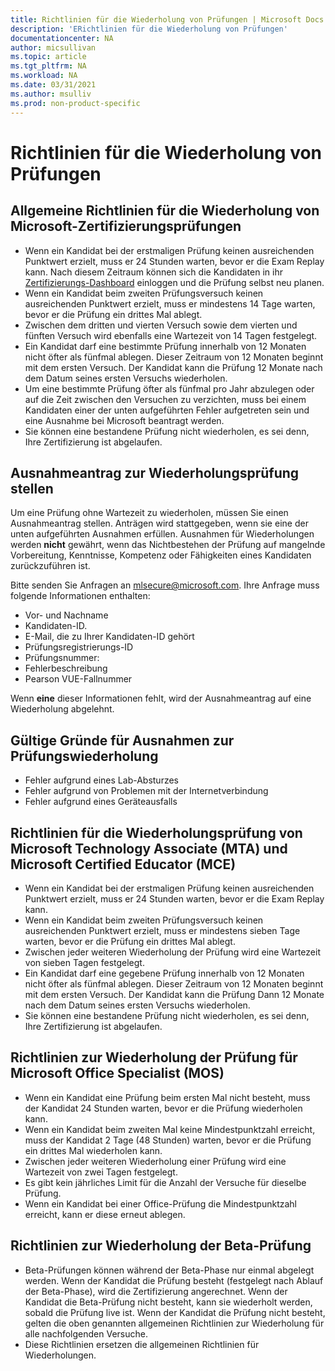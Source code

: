 ```yaml
---
title: Richtlinien für die Wiederholung von Prüfungen | Microsoft Docs
description: 'ERichtlinien für die Wiederholung von Prüfungen' 
documentationcenter: NA 
author: micsullivan
ms.topic: article
ms.tgt_pltfrm: NA
ms.workload: NA
ms.date: 03/31/2021
ms.author: msulliv
ms.prod: non-product-specific
---
```

# Richtlinien für die Wiederholung von Prüfungen

## Allgemeine Richtlinien für die Wiederholung von Microsoft-Zertifizierungsprüfungen

- Wenn ein Kandidat bei der erstmaligen Prüfung keinen ausreichenden Punktwert erzielt, muss er 24 Stunden warten, bevor er die Exam Replay kann. Nach diesem Zeitraum können sich die Kandidaten in ihr [Zertifizierungs-Dashboard](https://aka.ms/certdashboard) einloggen und die Prüfung selbst neu planen.
- Wenn ein Kandidat beim zweiten Prüfungsversuch keinen ausreichenden Punktwert erzielt, muss er mindestens 14 Tage warten, bevor er die Prüfung ein drittes Mal ablegt.
- Zwischen dem dritten und vierten Versuch sowie dem vierten und fünften Versuch wird ebenfalls eine Wartezeit von 14 Tagen festgelegt.
- Ein Kandidat darf eine bestimmte Prüfung innerhalb von 12 Monaten nicht öfter als fünfmal ablegen. Dieser Zeitraum von 12 Monaten beginnt mit dem ersten Versuch. Der Kandidat kann die Prüfung 12 Monate nach dem Datum seines ersten Versuchs wiederholen.
- Um eine bestimmte Prüfung öfter als fünfmal pro Jahr abzulegen oder auf die Zeit zwischen den Versuchen zu verzichten, muss bei einem Kandidaten einer der unten aufgeführten Fehler aufgetreten sein und eine Ausnahme bei Microsoft beantragt werden.
- Sie können eine bestandene Prüfung nicht wiederholen, es sei denn, Ihre Zertifizierung ist abgelaufen.

## Ausnahmeantrag zur Wiederholungsprüfung stellen

Um eine Prüfung ohne Wartezeit zu wiederholen, müssen Sie einen Ausnahmeantrag stellen. Anträgen wird stattgegeben, wenn sie eine der unten aufgeführten Ausnahmen erfüllen. Ausnahmen für Wiederholungen werden **nicht** gewährt, wenn das Nichtbestehen der Prüfung auf mangelnde Vorbereitung, Kenntnisse, Kompetenz oder Fähigkeiten eines Kandidaten zurückzuführen ist.

Bitte senden Sie Anfragen an [mlsecure@microsoft.com](mailto:mlsecure@microsoft.com). Ihre Anfrage muss folgende Informationen enthalten:

- Vor- und Nachname
- Kandidaten-ID.
- E-Mail, die zu Ihrer Kandidaten-ID gehört
- Prüfungsregistrierungs-ID
- Prüfungsnummer:
- Fehlerbeschreibung
- Pearson VUE-Fallnummer

Wenn **eine** dieser Informationen fehlt, wird der Ausnahmeantrag auf eine Wiederholung abgelehnt.

## Gültige Gründe für Ausnahmen zur Prüfungswiederholung

- Fehler aufgrund eines Lab-Absturzes
- Fehler aufgrund von Problemen mit der Internetverbindung
- Fehler aufgrund eines Geräteausfalls

## Richtlinien für die Wiederholungsprüfung von Microsoft Technology Associate (MTA) und Microsoft Certified Educator (MCE)

- Wenn ein Kandidat bei der erstmaligen Prüfung keinen ausreichenden Punktwert erzielt, muss er 24 Stunden warten, bevor er die Exam Replay kann.
- Wenn ein Kandidat beim zweiten Prüfungsversuch keinen ausreichenden Punktwert erzielt, muss er mindestens sieben Tage warten, bevor er die Prüfung ein drittes Mal ablegt.
- Zwischen jeder weiteren Wiederholung der Prüfung wird eine Wartezeit von sieben Tagen festgelegt.
- Ein Kandidat darf eine gegebene Prüfung innerhalb von 12 Monaten nicht öfter als fünfmal ablegen. Dieser Zeitraum von 12 Monaten beginnt mit dem ersten Versuch. Der Kandidat kann die Prüfung  Dann 12 Monate nach dem Datum seines ersten Versuchs wiederholen.
- Sie können eine bestandene Prüfung nicht wiederholen, es sei denn, Ihre Zertifizierung ist abgelaufen.


## Richtlinien zur Wiederholung der Prüfung für Microsoft Office Specialist (MOS)

- Wenn ein Kandidat eine Prüfung beim ersten Mal nicht besteht, muss der Kandidat 24 Stunden warten, bevor er die Prüfung wiederholen kann.
- Wenn ein Kandidat beim zweiten Mal keine Mindestpunktzahl erreicht, muss der Kandidat 2 Tage (48 Stunden) warten, bevor er die Prüfung ein drittes Mal wiederholen kann.
- Zwischen jeder weiteren Wiederholung einer Prüfung wird eine Wartezeit von zwei Tagen festgelegt.
- Es gibt kein jährliches Limit für die Anzahl der Versuche für dieselbe Prüfung.
- Wenn ein Kandidat bei einer Office-Prüfung die Mindestpunktzahl erreicht, kann er diese erneut ablegen.

## Richtlinien zur Wiederholung der Beta-Prüfung

- Beta-Prüfungen können während der Beta-Phase nur einmal abgelegt werden. Wenn der Kandidat die Prüfung besteht (festgelegt nach Ablauf der Beta-Phase), wird die Zertifizierung angerechnet. Wenn der Kandidat die Beta-Prüfung nicht besteht, kann sie wiederholt werden, sobald die Prüfung live ist. Wenn der Kandidat die Prüfung nicht besteht, gelten die oben genannten allgemeinen Richtlinien zur Wiederholung für alle nachfolgenden Versuche.
- Diese Richtlinien ersetzen die allgemeinen Richtlinien für Wiederholungen.
